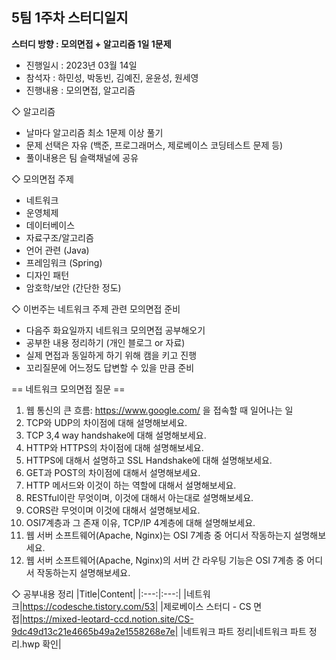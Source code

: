 
## 5팀 1주차 스터디일지

**스터디 방향 : 모의면접 + 알고리즘 1일 1문제**

* 진행일시 : 2023년 03월 14일
* 참석자 : 하민성, 박동빈, 김예진, 윤윤성, 원세영
* 진행내용 : 모의면접, 알고리즘

◇ 알고리즘
- 날마다 알고리즘 최소 1문제 이상 풀기
- 문제 선택은 자유 (백준, 프로그래머스, 제로베이스 코딩테스트 문제 등)
- 풀이내용은 팀 슬랙채널에 공유

◇ 모의면접 주제
* 네트워크 
* 운영체제 
* 데이터베이스 
* 자료구조/알고리즘
* 언어 관련 (Java)
* 프레임워크 (Spring)
* 디자인 패턴
* 암호학/보안 (간단한 정도)

◇ 이번주는 네트워크 주제 관련 모의면접 준비
- 다음주 화요일까지 네트워크 모의면접 공부해오기
- 공부한 내용 정리하기 (개인 블로그 or 자료)
- 실제 면접과 동일하게 하기 위해 캠을 키고 진행
- 꼬리질문에 어느정도 답변할 수 있을 만큼 준비

== 네트워크 모의면접 질문 ==

1. 웹 통신의 큰 흐름: https://www.google.com/ 을 접속할 때 일어나는 일
2. TCP와 UDP의 차이점에 대해 설명해보세요.
3. TCP 3,4 way handshake에 대해 설명해보세요.
4. HTTP와 HTTPS의 차이점에 대해 설명해보세요.
5. HTTPS에 대해서 설명하고 SSL Handshake에 대해 설명해보세요.
6. GET과 POST의 차이점에 대해서 설명해보세요.
7. HTTP 메서드와 이것이 하는 역할에 대해서 설명해보세요.
8. RESTful이란 무엇이며, 이것에 대해서 아는대로 설명해보세요.
9. CORS란 무엇이며 이것에 대해서 설명해보세요.
10. OSI7계층과 그 존재 이유, TCP/IP 4계층에 대해 설명해보세요.
11. 웹 서버 소프트웨어(Apache, Nginx)는 OSI 7계층 중 어디서 작동하는지 설명해보세요.
12. 웹 서버 소프트웨어(Apache, Nginx)의 서버 간 라우팅 기능은 OSI 7계층 중 어디서 작동하는지 설명해보세요.

◇ 공부내용 정리
|Title|Content|
|:---:|:---:|
|네트워크|https://codesche.tistory.com/53|
|제로베이스 스터디 - CS 면접|https://mixed-leotard-ccd.notion.site/CS-9dc49d13c21e4665b49a2e1558268e7e|
|네트워크 파트 정리|네트워크 파트 정리.hwp 확인|
